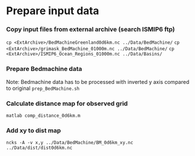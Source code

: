 # Prepare input data 

### Copy input files from external archive (search ISMIP6 ftp)
`cp <ExtArchive>/BedMachineGreenland0d6km.nc ../Data/BedMachine/`
`cp <ExtArchive>/grimask_BedMachine_01000m.nc ../Data/BedMachine/`
`cp <ExtArchive>/ISMIP6_Ocean_Regions_01000m.nc ../Data/Basins/`

### Prepare Bedmachine data
Note: Bedmachine data has to be processed with inverted y axis compared to original
`prep_BedMachine.sh`

### Calculate distance map for observed grid
`matlab
comp_distance_0d6km.m
`

### Add xy to dist map
`ncks -A -v x,y ../Data/BedMachine/BM_0d6km_xy.nc ../Data/dist/dist0d6km.nc`
